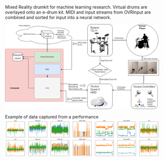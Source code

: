 Mixed Reality drumkit for machine learning research. Virtual drums are overlayed onto an e-drum kit. MIDI and input streams from OVRInput are combined and sorted for input into a neural network.

![MR-Drumkit-Diagram](Misc/DrumFlowchart.png)

Example of data captured from a performance
![Example-Capture-Data](Misc/data2.png)